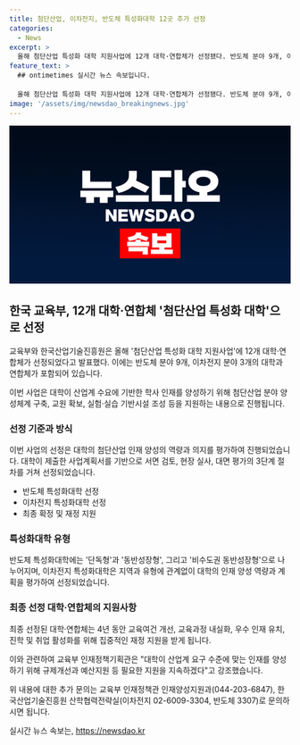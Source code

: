 ```yaml
---
title: 첨단산업, 이차전지, 반도체 특성화대학 12곳 추가 선정
categories:
  - News
excerpt: >
  올해 첨단산업 특성화 대학 지원사업에 12개 대학·연합체가 선정됐다. 반도체 분야 9개, 이차전지 분야 3개로 분류되며, 이는 산업계 인재 양성에 초점을 맞춘 사업이다. 선정 기준은 사업계획서를 제출하고, 서면 검토, 현장 실사, 대면 평가의 3단계를 거쳐 선택됐으며, 대학 간 협업을 통한 인재양성 계획도 고려되었다. 최종 확정된 대학·연합체는 4년 동안 재정 지원을 받을 예정이며, 규제개선과 지원 지속을 통해 산업 요구에 부합하는 인재 양성을 모색하고 있다. (전체 글자 수: 402자)
feature_text: >
  ## ontimetimes 실시간 뉴스 속보입니다.

  올해 첨단산업 특성화 대학 지원사업에 12개 대학·연합체가 선정됐다. 반도체 분야 9개, 이차전지 분야 3개로 분류되며, 이는 산업계 인재 양성에 초점을 맞춘 사업이다. 선정 기준은 사업계획서를 제출하고, 서면 검토, 현장 실사, 대면 평가의 3단계를 거쳐 선택됐으며, 대학 간 협업을 통한 인재양성 계획도 고려되었다. 최종 확정된 대학·연합체는 4년 동안 재정 지원을 받을 예정이며, 규제개선과 지원 지속을 통해 산업 요구에 부합하는 인재 양성을 모색하고 있다. (전체 글자 수: 402자)
image: '/assets/img/newsdao_breakingnews.jpg'
---
```


<p><img src="/assets/img/newsdao_breakingnews.jpg" alt="ontimetimes 속보" /></p>

<h2 data-ke-size="size26">한국 교육부, 12개 대학·연합체 '첨단산업 특성화 대학'으로 선정</h2>

<p>교육부와 한국산업기술진흥원은 올해 '첨단산업 특성화 대학 지원사업'에 12개 대학·연합체가 선정되었다고 발표했다. 이에는 반도체 분야 9개, 이차전지 분야 3개의 대학과 연합체가 포함되어 있습니다.</p>

<p data-ke-size="size16">이번 사업은 대학이 산업계 수요에 기반한 학사 인재를 양성하기 위해 첨단산업 분야 양성체계 구축, 교원 확보, 실험·실습 기반시설 조성 등을 지원하는 내용으로 진행됩니다.</p>

<h3 data-ke-size="size24">선정 기준과 방식</h3>

<p>이번 사업의 선정은 대학의 첨단산업 인재 양성의 역량과 의지를 평가하여 진행되었습니다. 대학이 제출한 사업계획서를 기반으로 서면 검토, 현장 실사, 대면 평가의 3단계 절차를 거쳐 선정되었습니다.</p>

<ul>
  <li>반도체 특성화대학 선정</li>
  <li>이차전지 특성화대학 선정</li>
  <li>최종 확정 및 재정 지원</li>
</ul>

<h3 data-ke-size="size24">특성화대학 유형</h3>

<p>반도체 특성화대학에는 '단독형'과 '동반성장형', 그리고 '비수도권 동반성장형'으로 나누어지며, 이차전지 특성화대학은 지역과 유형에 관계없이 대학의 인재 양성 역량과 계획을 평가하여 선정되었습니다.</p>

<h3 data-ke-size="size24">최종 선정 대학·연합체의 지원사항</h3>

<p>최종 선정된 대학·연합체는 4년 동안 교육여건 개선, 교육과정 내실화, 우수 인재 유치, 진학 및 취업 활성화를 위해 집중적인 재정 지원을 받게 됩니다.</p>

<p data-ke-size="size16">이와 관련하여 교육부 인재정책기획관은 "대학이 산업계 요구 수준에 맞는 인재를 양성하기 위해 규제개선과 예산지원 등 필요한 지원을 지속하겠다"고 강조했습니다.</p>

<p>위 내용에 대한 추가 문의는 교육부 인재정책관 인재양성지원과(044-203-6847), 한국산업기술진흥원 산학협력전략실(이차전지 02-6009-3304, 반도체 3307)로 문의하시면 됩니다.</p>
실시간 뉴스 속보는, <a href="https://newsdao.kr" rel="dofollow">https://newsdao.kr</a>


